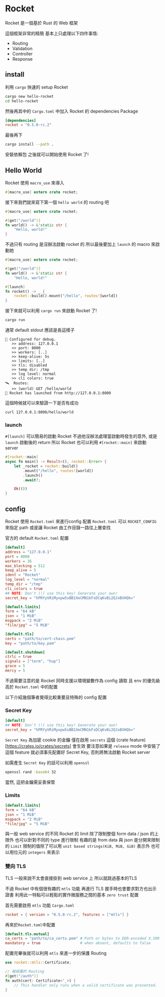 # Rocket

Rocket 是一個基於 Rust 的 Web 框架

這個框架非常的精簡
基本上只處理以下四件事情:
* Routing
* Validation
* Controller
* Response

## install 

利用 `cargo` 快速的 setup Rocket

```bash
cargo new hello-rocket
cd hello-rocket
```
然後再其中的 `Cargo.toml` 中加入 Rocket 的 dependencies Package

```toml
[dependencies]
rocket = "0.5.0-rc.2"
```

最後再下
```bash
cargo install --path .
```
安裝依賴包
之後就可以開始使用 Rocket 了!

## Hello World

Rocket 使用 `macro_use` 來導入
```rust
#[macro_use] extern crate rocket;
```

接下來我們就來寫下第一個 `hello world` 的 routing 吧

```rust
#[macro_use] extern crate rocket;

#[get("/world")]
fn world() -> &'static str {
    "Hello, world!"
}
```

不過只有 routing 是沒辦法啟動 rocket 的
所以最後要加上 `launch` 的 macro 來啟動她
```rust
#[macro_use] extern crate rocket;

#[get("/world")]
fn world() -> &'static str {
    "Hello, world!"

#[launch]
fn rocket() -> _ {
    rocket::build().mount("/hello", routes![world])
}
```

接下來就可以利用 `cargo run` 來啟動 Rocket 了!

```bash
cargo run
```

通常 default stdout 應該是長這樣子

```
🔧 Configured for debug.
   >> address: 127.0.0.1
   >> port: 8000
   >> workers: [..]
   >> keep-alive: 5s
   >> limits: [..]
   >> tls: disabled
   >> temp dir: /tmp
   >> log level: normal
   >> cli colors: true
🛰  Routes:
   >> (world) GET /hello/world
🚀 Rocket has launched from http://127.0.0.1:8000
```

這個時候就可以來驗證一下是否有成功
```bash
curl 127.0.0.1:8000/hello/world
```

### launch

`#[launch]` 可以簡易的啟動 Rocket
不過他沒辦法處理當啟動時發生的意外, 或是 `launch` 啟動後的 return
所以 Rocket 也可以利用 `#[rocket::main]` 來啟動 server

```rust
#[rocket::main]
async fn main() -> Result<(), rocket::Error> {
    let _rocket = rocket::build()
        .mount("/hello", routes![world])
        .launch()
        .await?;

    Ok(())
}
```


## config

Rocket 使用 `Rocket.toml` 來進行config 配置
`Rocket.toml` 可以 `ROCKET_CONFIG` 來指定 path
或是讓 Rocket 由工作目錄一路往上層查找

官方的 default `Rocket.toml` 配置
```toml
[default]
address = "127.0.0.1"
port = 8000
workers = 16
max_blocking = 512
keep_alive = 5
ident = "Rocket"
log_level = "normal"
temp_dir = "/tmp"
cli_colors = true
## NOTE: Don't (!) use this key! Generate your own!
secret_key = "hPRYyVRiMyxpw5sBB1XeCMN1kFsDCqKvBi2QJxBVHQk="

[default.limits]
form = "64 kB"
json = "1 MiB"
msgpack = "2 MiB"
"file/jpg" = "5 MiB"

[default.tls]
certs = "path/to/cert-chain.pem"
key = "path/to/key.pem"

[default.shutdown]
ctrlc = true
signals = ["term", "hup"]
grace = 5
mercy = 5
```

不過需要注意的是 Rocket 同時支援以環境變數作為 config 讀取
且 env 的優先級高於 `Rocket.toml` 中的配置

以下介紹幾個筆者覺得比較重要且特殊的 config 配置

### Secret Key

```toml
[default]
## NOTE: Don't (!) use this key! Generate your own!
secret_key = "hPRYyVRiMyxpw5sBB1XeCMN1kFsDCqKvBi2QJxBVHQk="
```

`Secret Key` 為加密 cookie 的金鑰
僅在啟用 `secrets` 這個 (crate feature)[https://crates.io/crates/secrets] 會生效
要注意如果是 `release` mode 中安裝了這個 feature 就必須事先配置好 Secret Key, 否則將無法啟動 Rocket server

如需產生 `Secret Key` 的話可以利用 `openssl`
```bash
openssl rand -base64 32
```

當然, 這把金鑰需妥善保管

### Limits

```toml
[default.limits]
form = "64 kB"
json = "1 MiB"
msgpack = "2 MiB"
"file/jpg" = "5 MiB"
```

與一般 web service 的不同
Rocket 的 limit 除了限制整個 form data / json 的上限外
也可以針對不同的 type 進行限制
有趣的是 from data 與 json 是分開來限制的
`Limit` 限制的值除了可以用 `unit based strings(KiB, MiB, GiB)` 表示外
也可以用位元的 `integers` 來表示

### 雙向 TLS

TLS 一般來說不太會直接掛到 web service 上
所以就跳過基本的TLS

不過 Rocket 中有個很有趣的 `mtls` 功能
再進行 TLS 握手時也會要求對方也出示證書
利用此一特點可以輕鬆的實作微服務之間的基本 `zero trust` 配置

首先需要啟用 `mtls` 功能
`Cargo.toml`
```toml
rocket = { version = "0.5.0-rc.2", features = ["mtls"] }
```

再來於`Rocket.toml`中配置
```toml
[default.tls.mutual]
ca_certs = "path/to/ca_certs.pem" # Path or bytes to DER-encoded X.509 TLS cert chain.
mandatory = true                  # when absent, defaults to false
```

配置完畢後就可以利用 `mtls` 來進一步的保護 Routing
```rust
use rocket::mtls::Certificate;

// 被保護的 Routing
#[get("/auth")]
fn auth(cert: Certificate<'_>) {
    // This handler only runs when a valid certificate was presented.
}
```
